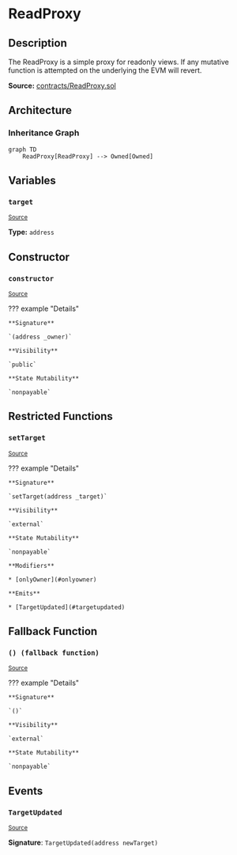 # ReadProxy

## Description

The ReadProxy is a simple proxy for readonly views. If any mutative function is attempted on the underlying the EVM will revert.

**Source:** [contracts/ReadProxy.sol](https://github.com/Synthetixio/synthetix/tree/v2.23.3-rc0/contracts/ReadProxy.sol)

## Architecture

### Inheritance Graph

```mermaid
graph TD
    ReadProxy[ReadProxy] --> Owned[Owned]

```

## Variables

### `target`

<sub>[Source](https://github.com/Synthetixio/synthetix/tree/v2.23.3-rc0/contracts/ReadProxy.sol#L10)</sub>

**Type:** `address`

## Constructor

### `constructor`

<sub>[Source](https://github.com/Synthetixio/synthetix/tree/v2.23.3-rc0/contracts/ReadProxy.sol#L12)</sub>

??? example "Details"

    **Signature**

    `(address _owner)`

    **Visibility**

    `public`

    **State Mutability**

    `nonpayable`

## Restricted Functions

### `setTarget`

<sub>[Source](https://github.com/Synthetixio/synthetix/tree/v2.23.3-rc0/contracts/ReadProxy.sol#L14)</sub>

??? example "Details"

    **Signature**

    `setTarget(address _target)`

    **Visibility**

    `external`

    **State Mutability**

    `nonpayable`

    **Modifiers**

    * [onlyOwner](#onlyowner)

    **Emits**

    * [TargetUpdated](#targetupdated)

## Fallback Function

### `() (fallback function)`

<sub>[Source](https://github.com/Synthetixio/synthetix/tree/v2.23.3-rc0/contracts/ReadProxy.sol#L19)</sub>

??? example "Details"

    **Signature**

    `()`

    **Visibility**

    `external`

    **State Mutability**

    `nonpayable`

## Events

### `TargetUpdated`

<sub>[Source](https://github.com/Synthetixio/synthetix/tree/v2.23.3-rc0/contracts/ReadProxy.sol#L36)</sub>

**Signature**: `TargetUpdated(address newTarget)`
